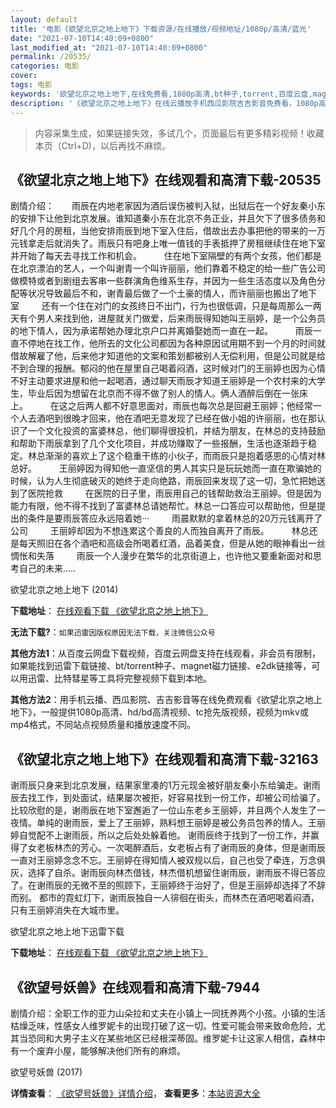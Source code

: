```yaml
---
layout: default
title: '电影《欲望北京之地上地下》下载资源/在线播放/视频地址/1080p/高清/蓝光'
date: "2021-07-10T14:40:09+0800"
last_modified_at: "2021-07-10T14:40:09+0800"
permalink: /20535/
categories: 电影
cover:
tags: 电影
keywords: '欲望北京之地上地下,在线免费看,1080p高清,bt种子,torrent,百度云盘,magnet,磁力链,迅雷下载资源'
description: '《欲望北京之地上地下》在线云播放手机西瓜影院吉吉影音免费看，1080p高清bd/hd未删减完整版和tc抢先枪版，mkv/mp4格式，附带bt/torrent种子、magnet/磁力链、百度云盘、网盘资源迅雷下载链接'
---
```


>内容采集生成，如果链接失效，多试几个，页面最后有更多精彩视频！收藏本页（Ctrl+D)，以后再找不麻烦。


## 《欲望北京之地上地下》在线观看和高清下载-20535

剧情介绍：　　雨辰在内地老家因为酒后误伤被判入狱，出狱后在一个好友秦小东的安排下让他到北京发展。谁知道秦小东在北京不务正业，并且欠下了很多债务和好几个月的房租，当他安排雨辰到地下室入住后，借故出去办事把他的带来的一万元钱拿走后就消失了。雨辰只有吧身上唯一值钱的手表抵押了房租继续住在地下室并开始了每天去寻找工作和机会。  　　住在地下室隔壁的有两个女孩，他们都是在北京漂泊的艺人，一个叫谢青一个叫许丽丽，他们靠着不稳定的给一些广告公司做模特或者到剧组去客串一些群演角色维系生存，并因为一些生活态度以及角色分配等状况导致最后不和，谢青最后做了一个土豪的情人，而许丽丽也搬出了地下室  　　还有一个住在对门的女孩终日不出门，行为也很低调，只是每周那么一两天有个男人来找到他，进屋就关门做爱，后来雨辰得知她叫王丽婷，是一个公务员的地下情人，因为承诺帮她办理北京户口并离婚娶她而一直在一起。  　　雨辰一直不停地在找工作，他所去的文化公司都因为各种原因试用期不到一个月的时间就借故解雇了他，后来他才知道他的文案和策划都被别人无偿利用，但是公司就是给不到合理的报酬。郁闷的他在屋里自己喝着闷酒，这时候对门的王丽婷也因为心情不好主动要求进屋和他一起喝酒，通过聊天雨辰才知道王丽婷是一个农村来的大学生，毕业后因为想留在北京而不得不做了别人的情人。俩人酒醉后倒在一张床上。  　　在这之后两人都不好意思面对，雨辰也每次总是回避王丽婷；他经常一个人去酒吧到很晚才回来，他在酒吧无意发现了已经在做小姐的许丽丽，也在那认识了一个文化投资的富婆林总，他们聊得很投机，并结为朋友，在林总的支持鼓励和帮助下雨辰拿到了几个文化项目，并成功赚取了一些报酬，生活也逐渐趋于稳定。林总渐渐的喜欢上了这个稳重干练的小伙子，而雨辰只是抱着感恩的心情对林总好。  　　王丽婷因为得知他一直坚信的男人其实只是玩玩她而一直在欺骗她的时候，认为人生彻底破灭的她终于走向绝路，雨辰回来发现了这一切，急忙把她送到了医院抢救  　　在医院的日子里，雨辰用自己的钱帮助救治王丽婷。但是因为能力有限，他不得不找到了富婆林总请她帮忙。林总一口答应可以帮助他，但是提出的条件是要雨辰答应永远陪着她···  　　雨晨默默的拿着林总的20万元钱离开了公司  　　王丽婷却因为不想连累这个善良的人而独自离开了雨辰。  　　林总还是每天照旧在各个酒吧和高级会所喝着红酒，品着美食，但是从她的眼神看出一丝惆怅和失落  　　雨辰一个人漫步在繁华的北京街道上，也许他又要重新面对和思考自己的未来.....


欲望北京之地上地下 (2014)

**下载地址**： [在线观看下载 《欲望北京之地上地下》](https://www.btbtdy.me/btdy/dy1820.html) 


**无法下载?**：`如果迅雷因版权原因无法下载，关注微信公众号 `

**其他方法1**：从百度云网盘下载视频，百度云网盘支持在线观看，非会员有限制，如果能找到迅雷下载链接、bt/torrent种子、magnet磁力链接、e2dk链接等，可以用迅雷、比特彗星等工具将完整视频下载到本地。

**其他方法2**：用手机云播、西瓜影院、吉吉影音等在线免费观看《欲望北京之地上地下》，一般提供1080p高清、hd/bd高清视频、tc抢先版视频，视频为mkv或mp4格式，不同站点视频质量和播放速度不同。


## 《欲望北京之地上地下》在线观看和高清下载-32163

谢雨辰只身来到北京发展，结果家里凑的1万元现金被好朋友秦小东给骗走。谢雨辰去找工作，到处面试，结果屡次被拒，好容易找到一份工作，却被公司给骗了。比较欣慰的是，谢雨辰在地下室邂逅了一位山东老乡王丽婷，并且两个人发生了一夜情。单纯的谢雨辰，爱上了王丽婷，熟料想王丽婷是被公务员包养的情人。王丽婷自觉配不上谢雨辰，所以之后处处躲着他。 谢雨辰终于找到了一份工作，并赢得了女老板林杰的芳心。一次喝醉酒后，女老板占有了谢雨辰的身体，但是谢雨辰一直对王丽婷念念不忘。王丽婷在得知情人被双规以后，自己也受了牵连，万念俱灰，选择了自杀。谢雨辰向林杰借钱，林杰借机想留住谢雨辰，谢雨辰不得已答应了。在谢雨辰的无微不至的照顾下，王丽婷终于治好了，但是王丽婷却选择了不辞而别。 都市的霓虹灯下，谢雨辰独自一人徘徊在街头，而林杰在酒吧喝着闷酒，只有王丽婷消失在大城市里。</p>


欲望北京之地上地下迅雷下载

**下载地址**： [在线观看下载 《欲望北京之地上地下》](https://www.993dy.com//vod-detail-id-16528.html) 


## 《欲望号妖兽》在线观看和高清下载-7944

剧情介绍：全职工作的亚力山朵拉和丈夫在小镇上一同抚养两个小孩。小镇的生活枯燥乏味，性感女人维罗妮卡的出现打破了这一切。性爱可能会带来致命危险，尤其当恐同和大男子主义在某些地区已经根深蒂固。维罗妮卡让这家人相信，森林中有一个废弃小屋，能够解决他们所有的麻烦。


欲望号妖兽 (2017)

**详情查看**： [《欲望号妖兽》详情介绍](/movie/7944/)， **查看更多**：[本站资源大全](/movie/t/all/)

